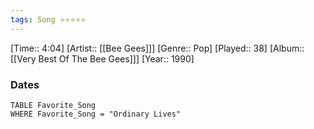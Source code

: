 ```yaml
---
tags: Song ⭐⭐⭐⭐⭐ 
---
```

[Time:: 4:04]
[Artist:: [[Bee Gees]]]
[Genre:: Pop]
[Played:: 38]
[Album:: [[Very Best Of The Bee Gees]]]
[Year:: 1990]
### Dates
````dataview
TABLE Favorite_Song
WHERE Favorite_Song = "Ordinary Lives"
````